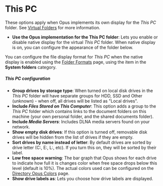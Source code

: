 # This PC

These options apply when Opus implements its own display for the *This PC* folder. See [Virtual Folders](../virtual_folders/RAEDME.md) for more information.

- **Use the Opus implementation for the This PC folder**: Lets you enable or disable native display for the virtual *This PC* folder. When native display is on, you can configure the appearance of the folder below.

You can configure the file display format for *This PC* when the native display is enabled using the [Folder Formats](../folder_formats/RAEDME.md) page, using the item in the **System folders** category.

##### This PC configuration

- **Group drives by storage type**: When turned on local disk drives in the *This PC* folder will have separate groups for HDD, SSD and Other (unknown) - when off, all drives will be listed as "Local drives".
- **Include *Files Stored on This Computer***: This option adds a group to the *This PC* folder which contains links to the document folders on this machine (your own personal folder, and the shared documents folder).
- **Include *Media Servers***: Includes DLNA media servers found on your network.
- **Show empty disk drives**: If this option is turned off, removable disk drives will be hidden from the list of drives if they are empty.
- **Sort drives by name instead of letter**: By default drives are sorted by drive letter (C:, E:, L:, etc). If you turn this on, they will be sorted by their label.
- **Low free space warning**: The bar graph that Opus shows for each drive to indicate how full it is changes color when free space drops below this level (default is 10%). The actual colors used can be configured on the [Directory Opus Colors](../../colors_and_fonts/directory_opus_colors.md) page.
- **Show drive labels as**: Lets you choose how drive labels are displayed.
